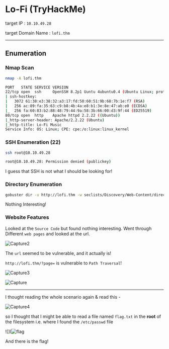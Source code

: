 # Lo-Fi (TryHackMe)

target IP : `10.10.49.28`

target Domain Name : `lofi.thm`

---

## Enumeration

### Nmap Scan

```bash
nmap -A lofi.thm
```

```bash
PORT   STATE SERVICE VERSION
22/tcp open  ssh     OpenSSH 8.2p1 Uuntu 4ubuntu0.4 (Ubuntu Linux; protocol 2.0)
| ssh-hostkey:
|   3072 61:38:e3:38:32:a3:17:fd:50:60:51:9b:68:7b:1e:f7 (RSA)
|   256 ac:89:fa:35:63:c9:b8:4b:4a:e8:b1:3e:8e:47:ab:e0 (ECDSA)
|_  256 fa:60:83:b2:88:48:79:44:9a:58:3b:66:00:d3:9f:44 (ED25519)
80/tcp open  http    Apache httpd 2.2.22 ((Ubuntu))
|_http-server-header: Apache/2.2.22 (Ubuntu)                                                                            |_http-title: Lo-Fi Music                                                                                               Service Info: OS: Linux; CPE: cpe:/o:linux:linux_kernel 
|_http-title: Lo-Fi Music
Service Info: OS: Linux; CPE: cpe:/o:linux:linux_kernel
```

### SSH Enumeration (22)

```bash
ssh root@10.10.49.28
```

```bash
root@10.10.49.28: Permission denied (publickey)
```

I guess that SSH is not what I should be looking for!

### Directory Enumeration

```bash
gobuster dir -u http://lofi.thm -w seclists/Discovery/Web-Content/directory-list-2.3-medium.txt
```

Nothing Interesting!

### Website Features

Looked at the `Source Code` but found nothing interesting. Went through Different `web pages` and looked at the url.

![Capture2](https://github.com/user-attachments/assets/b9fe6204-59b7-47e5-8059-22f651865ad4)

The `url` seemed to be vulnerable, and it actually is!

`http://lofi.thm/?page=` is vulnerable to `Path Traversal`!

![Capture3](https://github.com/user-attachments/assets/6b5d39aa-d154-4eee-9c0e-4e81fc818d60)

![Capture](https://github.com/user-attachments/assets/3c3ca326-2360-4a0b-8917-d8cccfdfd2b1)

---

I thought reading the whole scenario again & read this -

![Capture4](https://github.com/user-attachments/assets/76154ef7-9bec-4f50-913e-a6bbc80ef6f4)

so I thought that I might be able to read a file named `flag.txt` in the **root** of the filesystem i.e. where I found the `/etc/passwd` file

![](![flag](https://github.com/user-attachments/assets/68ba4e94-2aca-4835-874c-5c03e3a19c44)

And there is the flag!
